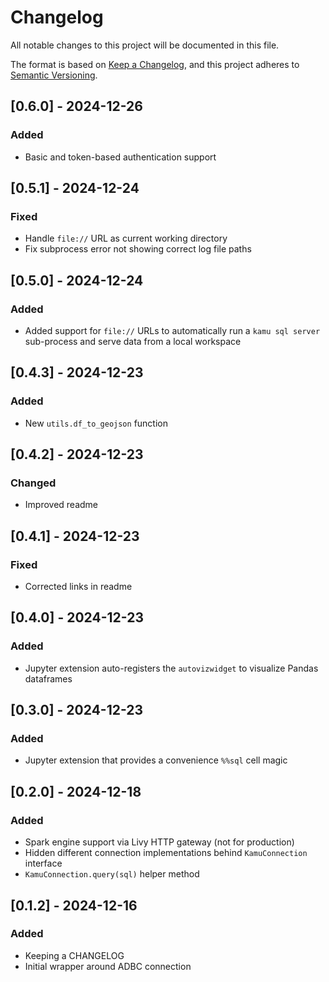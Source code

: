 # Changelog
All notable changes to this project will be documented in this file.

The format is based on [Keep a Changelog](https://keepachangelog.com/en/1.0.0/),
and this project adheres to [Semantic Versioning](https://semver.org/spec/v2.0.0.html).

<!--
Recommendation: for ease of reading, use the following order:
- Added
- Changed
- Fixed
-->

## [0.6.0] - 2024-12-26
### Added
- Basic and token-based authentication support

## [0.5.1] - 2024-12-24
### Fixed
- Handle `file://` URL as current working directory
- Fix subprocess error not showing correct log file paths

## [0.5.0] - 2024-12-24
### Added
- Added support for `file://` URLs to automatically run a `kamu sql server` sub-process and serve data from a local workspace

## [0.4.3] - 2024-12-23
### Added
- New `utils.df_to_geojson` function

## [0.4.2] - 2024-12-23
### Changed
- Improved readme

## [0.4.1] - 2024-12-23
### Fixed
- Corrected links in readme

## [0.4.0] - 2024-12-23
### Added
- Jupyter extension auto-registers the `autovizwidget` to visualize Pandas dataframes

## [0.3.0] - 2024-12-23
### Added
- Jupyter extension that provides a convenience `%%sql` cell magic

## [0.2.0] - 2024-12-18
### Added
- Spark engine support via Livy HTTP gateway (not for production)
- Hidden different connection implementations behind `KamuConnection` interface
- `KamuConnection.query(sql)` helper method

## [0.1.2] - 2024-12-16
### Added
- Keeping a CHANGELOG
- Initial wrapper around ADBC connection
